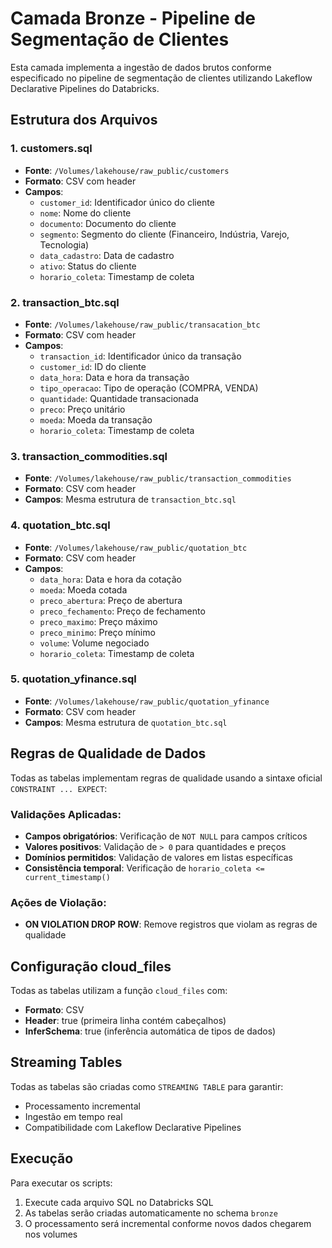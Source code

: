 # Camada Bronze - Pipeline de Segmentação de Clientes

Esta camada implementa a ingestão de dados brutos conforme especificado no pipeline de segmentação de clientes utilizando Lakeflow Declarative Pipelines do Databricks.

## Estrutura dos Arquivos

### 1. customers.sql
- **Fonte**: `/Volumes/lakehouse/raw_public/customers`
- **Formato**: CSV com header
- **Campos**:
  - `customer_id`: Identificador único do cliente
  - `nome`: Nome do cliente
  - `documento`: Documento do cliente
  - `segmento`: Segmento do cliente (Financeiro, Indústria, Varejo, Tecnologia)
  - `data_cadastro`: Data de cadastro
  - `ativo`: Status do cliente
  - `horario_coleta`: Timestamp de coleta

### 2. transaction_btc.sql
- **Fonte**: `/Volumes/lakehouse/raw_public/transacation_btc`
- **Formato**: CSV com header
- **Campos**:
  - `transaction_id`: Identificador único da transação
  - `customer_id`: ID do cliente
  - `data_hora`: Data e hora da transação
  - `tipo_operacao`: Tipo de operação (COMPRA, VENDA)
  - `quantidade`: Quantidade transacionada
  - `preco`: Preço unitário
  - `moeda`: Moeda da transação
  - `horario_coleta`: Timestamp de coleta

### 3. transaction_commodities.sql
- **Fonte**: `/Volumes/lakehouse/raw_public/transaction_commodities`
- **Formato**: CSV com header
- **Campos**: Mesma estrutura de `transaction_btc.sql`

### 4. quotation_btc.sql
- **Fonte**: `/Volumes/lakehouse/raw_public/quotation_btc`
- **Formato**: CSV com header
- **Campos**:
  - `data_hora`: Data e hora da cotação
  - `moeda`: Moeda cotada
  - `preco_abertura`: Preço de abertura
  - `preco_fechamento`: Preço de fechamento
  - `preco_maximo`: Preço máximo
  - `preco_minimo`: Preço mínimo
  - `volume`: Volume negociado
  - `horario_coleta`: Timestamp de coleta

### 5. quotation_yfinance.sql
- **Fonte**: `/Volumes/lakehouse/raw_public/quotation_yfinance`
- **Formato**: CSV com header
- **Campos**: Mesma estrutura de `quotation_btc.sql`

## Regras de Qualidade de Dados

Todas as tabelas implementam regras de qualidade usando a sintaxe oficial `CONSTRAINT ... EXPECT`:

### Validações Aplicadas:
- **Campos obrigatórios**: Verificação de `NOT NULL` para campos críticos
- **Valores positivos**: Validação de `> 0` para quantidades e preços
- **Domínios permitidos**: Validação de valores em listas específicas
- **Consistência temporal**: Verificação de `horario_coleta <= current_timestamp()`

### Ações de Violação:
- **ON VIOLATION DROP ROW**: Remove registros que violam as regras de qualidade

## Configuração cloud_files

Todas as tabelas utilizam a função `cloud_files` com:
- **Formato**: CSV
- **Header**: true (primeira linha contém cabeçalhos)
- **InferSchema**: true (inferência automática de tipos de dados)

## Streaming Tables

Todas as tabelas são criadas como `STREAMING TABLE` para garantir:
- Processamento incremental
- Ingestão em tempo real
- Compatibilidade com Lakeflow Declarative Pipelines

## Execução

Para executar os scripts:
1. Execute cada arquivo SQL no Databricks SQL
2. As tabelas serão criadas automaticamente no schema `bronze`
3. O processamento será incremental conforme novos dados chegarem nos volumes
